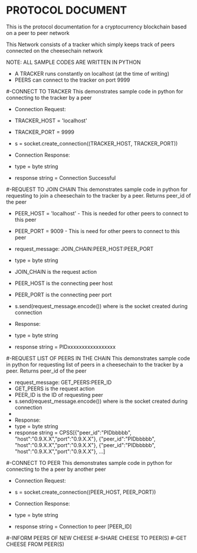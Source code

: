 # PROTOCOL DOCUMENT  
This is the protocol documentation for a cryptocurrency blockchain based on a peer to peer network  

This Network consists of a tracker which simply keeps track of peers connected on the cheesechain network


NOTE: ALL SAMPLE CODES ARE WRITTEN IN PYTHON
* A TRACKER runs constantly on localhost (at the time of writing)
* PEERS can connect to the tracker on port 9999  


#-CONNECT TO TRACKER
This demonstrates sample code in python for connecting to the tracker by a peer
* Connection Request: 
* TRACKER_HOST = 'localhost'
* TRACKER_PORT = 9999
* s = socket.create_connection((TRACKER_HOST, TRACKER_PORT))  


* Connection Response: 
* type = byte string
* response string = Connection Successful

#-REQUEST TO JOIN CHAIN
This demonstrates sample code in python for requesting to join a cheesechain to the tracker by a peer. Returns peer_id of the peer
* PEER_HOST = 'localhost' - This is needed for other peers to connect to this peer
* PEER_PORT = 9009 - This is need for other peers to connect to this peer

* request_message: JOIN_CHAIN:PEER_HOST:PEER_PORT
* type = byte string
* JOIN_CHAIN is the request action
* PEER_HOST is the connecting peer host
* PEER_PORT is the connecting peer port
* s.send(request_message.encode()) where is the socket created during connection  


* Response: 
* type = byte string
* response string = PIDxxxxxxxxxxxxxxxxx

#-REQUEST LIST OF PEERS IN THE CHAIN
This demonstrates sample code in python for requesting list of peers in a cheesechain to the tracker by a peer. Returns peer_id of the peer

* request_message: GET_PEERS:PEER_ID
* GET_PEERS is the request action
* PEER_ID is the ID of requesting peer
* s.send(request_message.encode()) where is the socket created during connection
* 
* Response: 
* type = byte string
* response string = CPSS[{"peer_id":"PIDbbbbb", "host":"0.9.X.X","port":"0.9.X.X"}, {"peer_id":"PIDbbbbb", "host":"0.9.X.X","port":"0.9.X.X"}, {"peer_id":"PIDbbbbb", "host":"0.9.X.X","port":"0.9.X.X"}, ...]

#-CONNECT TO PEER
This demonstrates sample code in python for connecting to the a peer by another peer
* Connection Request: 
* s = socket.create_connection((PEER_HOST, PEER_PORT))  


* Connection Response: 
* type = byte string
* response string = Connection to peer [PEER_ID]


#-INFORM PEERS OF NEW CHEESE
#-SHARE CHEESE TO PEER(S)
#-GET CHEESE FROM PEER(S)
